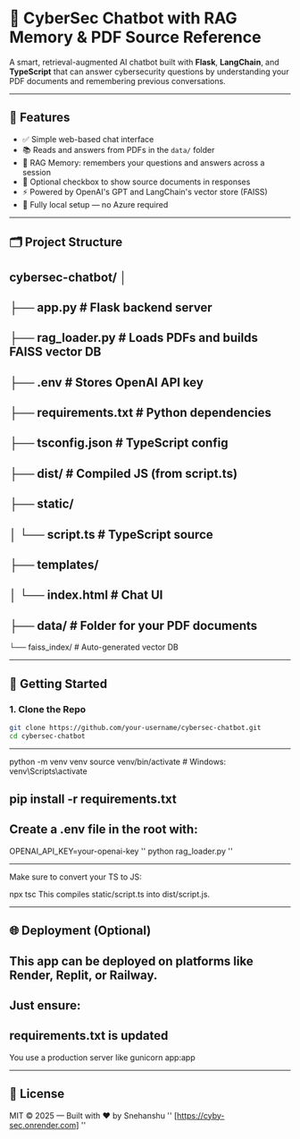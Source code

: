 # 🧠 CyberSec Chatbot with RAG Memory & PDF Source Reference

A smart, retrieval-augmented AI chatbot built with **Flask**, **LangChain**, and **TypeScript** that can answer cybersecurity questions by understanding your PDF documents and remembering previous conversations.

---

## 📌 Features

- ✅ Simple web-based chat interface
- 📚 Reads and answers from PDFs in the `data/` folder
- 🧠 RAG Memory: remembers your questions and answers across a session
- 📎 Optional checkbox to show source documents in responses
- ⚡ Powered by OpenAI's GPT and LangChain's vector store (FAISS)
- 🔧 Fully local setup — no Azure required

---

## 🗂️ Project Structure

cybersec-chatbot/
│
-
├── app.py # Flask backend server
-
├── rag_loader.py # Loads PDFs and builds FAISS vector DB
-
├── .env # Stores OpenAI API key
-
├── requirements.txt # Python dependencies
-
├── tsconfig.json # TypeScript config
-
├── dist/ # Compiled JS (from script.ts)
-
├── static/
-
│ └── script.ts # TypeScript source
-
├── templates/
-
│ └── index.html # Chat UI
-
├── data/ # Folder for your PDF documents
-
└── faiss_index/ # Auto-generated vector DB

---------

## 🚀 Getting Started

### 1. Clone the Repo

```bash
git clone https://github.com/your-username/cybersec-chatbot.git
cd cybersec-chatbot

```
---

python -m venv venv
source venv/bin/activate  # Windows: venv\Scripts\activate


## pip install -r requirements.txt


Create a .env file in the root with:
---
OPENAI_API_KEY=your-openai-key
''
python rag_loader.py
''


---

Make sure to convert your TS to JS:

npx tsc
This compiles static/script.ts into dist/script.js.

---

🌐 Deployment (Optional)
-
This app can be deployed on platforms like Render, Replit, or Railway.
-
Just ensure:
-
requirements.txt is updated
-
You use a production server like gunicorn app:app


----


📖 License
-
MIT © 2025 — Built with ❤️ by Snehanshu
''
[https://cyby-sec.onrender.com]
''
